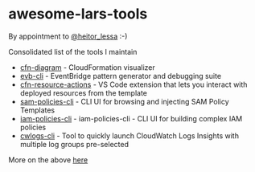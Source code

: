 # awesome-lars-tools

By appointment to [@heitor_lessa](https://twitter.com/heitor_lessa/status/1316296889587970049) :-)

Consolidated list of the tools I maintain

* [cfn-diagram](https://github.com/mhlabs/cfn-diagram) - CloudFormation visualizer
* [evb-cli](https://github.com/mhlabs/evb-cli) - EventBridge pattern generator and debugging suite
* [cfn-resource-actions](https://github.com/mhlabs/cfn-resource-actions) - VS Code extension that lets you interact with deployed resources from the template
* [sam-policies-cli](https://github.com/mhlabs/sam-policies-cli) - CLI UI for browsing and injecting SAM Policy Templates
* [iam-policies-cli](https://github.com/mhlabs/iam-policies-cli) - iam-policies-cli - CLI UI for building complex IAM policies
* [cwlogs-cli](https://github.com/mhlabs/cwlogs-cli) - Tool to quickly launch CloudWatch Logs Insights with multiple log groups pre-selected

More on the above [here](https://dev.to/ljacobsson/a-brief-summary-of-our-aws-productivity-tools-2ofl)
